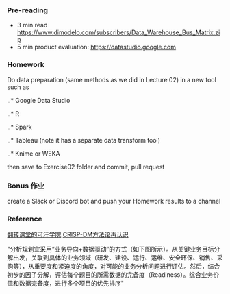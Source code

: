 ### Pre-reading

- 3 min read https://www.dimodelo.com/subscribers/Data_Warehouse_Bus_Matrix.zip
- 5 min product evaluation: https://datastudio.google.com


### Homework

Do data preparation (same methods as we did in Lecture 02) in a new tool such as 

..* Google Data Studio

..* R

..* Spark

..* Tableau (note it has a separate data transform tool)

..* Knime or WEKA

then save to Exercise02 folder and commit, pull request

### Bonus 作业

create a Slack or Discord bot and push your Homework results to a channel

### Reference


[翻转课堂的可汗学院](https://book.douban.com/subject/25886309/)
[CRISP-DM方法论再认识](https://zhuanlan.zhihu.com/p/32014381)


"分析规划宜采用“业务导向+数据驱动”的方式（如下图所示）。从关键业务目标分解出发，关联到具体的业务领域（研发、建设、运行、运维、安全环保、销售、采购等），从重要度和紧迫度的角度，对可能的业务分析问题进行评估。然后，结合初步的因子分解，评估每个题目的所需数据的完备度（Readiness）。综合业务价值和数据完备度，进行多个项目的优先排序"
